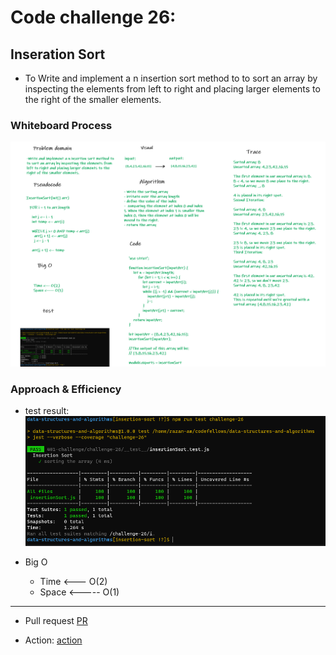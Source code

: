 # Code challenge 26:

## Inseration Sort
<!-- Description of the challenge -->
- To Write and implement a n insertion sort method to to sort an array by inspecting the elements from left to right and placing larger elements to the right of the smaller elements.

### Whiteboard Process
<!-- Embedded whiteboard image -->

![image](/images/inseration.png)

### Approach & Efficiency
<!-- What approach did you take? Discuss Why. What is the Big O space/time for this approach? -->

- test result:
![image](/images/inseration-test.PNG)

- Big O 
   - Time <--- O(2)
   - Space <----- O(1)

---------------------------

- Pull request
[PR](https://github.com/Razan-am/data-structures-and-algorithms/pull/40)

- Action:
[action](https://github.com/Razan-am/data-structures-and-algorithms/runs/3486645228?check_suite_focus=true)